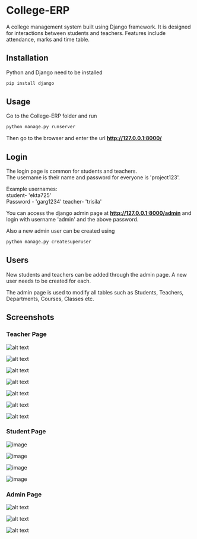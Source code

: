 # College-ERP
A college management system built using Django framework. It is designed for interactions between students and teachers. Features include attendance, marks and time table.

## Installation

Python and Django need to be installed

```bash
pip install django
```

## Usage

Go to the College-ERP folder and run

```bash
python manage.py runserver
```

Then go to the browser and enter the url **http://127.0.0.1:8000/**


## Login

The login page is common for students and teachers.  
The username is their name and password for everyone is 'project123'.  

Example usernames:  
student- 'ekta725'  
Password - 'garg1234'
teacher- 'trisila' 

You can access the django admin page at **http://127.0.0.1:8000/admin** and login with username 'admin' and the above password.

Also a new admin user can be created using

```bash
python manage.py createsuperuser
```

## Users

New students and teachers can be added through the admin page. A new user needs to be created for each. 

The admin page is used to modify all tables such as Students, Teachers, Departments, Courses, Classes etc.


## Screenshots

### Teacher Page

![alt text](https://imgur.com/pMAoEbG.png)

![alt text](https://imgur.com/ZiQ3RRA.png)

![alt text](https://imgur.com/i025CJW.png)

![alt text](https://imgur.com/HQlLYmC.png)

![alt text](https://imgur.com/j6RyBmU.png)

![alt text](https://imgur.com/xIKEMvQ.png)

![alt text](https://imgur.com/4Rl7Fpv.png)

### Student Page

![image](https://user-images.githubusercontent.com/60681475/126057721-b2bc79ab-9f5d-4f29-80fc-daf9cafacc57.png)

![image](https://user-images.githubusercontent.com/60681475/126057728-0956b0ce-f505-46e0-bded-552e9d818e91.png)

![image](https://user-images.githubusercontent.com/60681475/126057753-6faef07b-5b6b-4c3b-9fc9-a78254374015.png)

![image](https://user-images.githubusercontent.com/60681475/126057763-27295b1b-69c4-4fdf-a7de-79f99e719075.png)

### Admin Page

![alt text](https://imgur.com/sDvDc9N.png)

![alt text](https://imgur.com/tMKWx6f.png)

![alt text](https://imgur.com/PvCsNeB.png)
